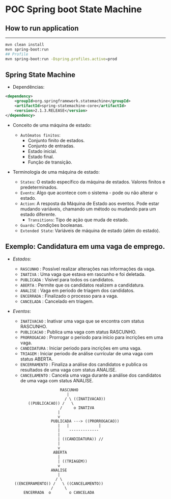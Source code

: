# POC Spring boot State Machine

## How to run application
---------------------------------------------
```bash
mvn clean install
mvn spring-boot:run
## Profile
mvn spring-boot:run -Dspring.profiles.active=prod
```

## Spring State Machine

- Dependências:

````xml
<dependency>
    <groupId>org.springframework.statemachine</groupId>
    <artifactId>spring-statemachine-core</artifactId>
    <version>2.1.3.RELEASE</version>
</dependency>
````

- Conceito de uma máquina de estado: 
    - `Autômatos finitos`:
        - Conjunto finito de estados.
        - Conjunto de entradas.
        - Estado inicial.
        - Estado final.
        - Função de transição.

- Terminologia de uma máquina de estado:
    - `States`: O estado específico da máquina de estados. Valores finitos e predeterminados.
    - `Events`: Algo que acontece com o sistema - pode ou não alterar o estado.
    - `Action`: A resposta da Máquina de Estado aos eventos. Pode estar mudando variáveis, chamando um método ou mudando para um estado diferente.
        - `Transitions`: Tipo de ação que muda de estado. 
    - `Guards`: Condições booleanas.
    - `Extended State`: Variáveis ​​de máquina de estado (além do estado). 

## Exemplo: Candidatura em uma vaga de emprego.

- *Estados*:
    - `RASCUNHO`  : Possível realizar alterações nas informações da vaga.
    - `INATIVA`   : Uma vaga que estava em rascunho e foi deletada.
    - `PUBLICADA` : Visível para todos os candidatos. 
    - `ABERTA`    : Permite que os candidatos realizem a candidatura.
    - `ANALISE`   : Vaga em periodo de triagem dos candidatos.
    - `ENCERRADA` : Finalizado o processo para a vaga.
    - `CANCELADA` : Cancelado em triagem.

- *Eventos*: 
    - `INATIVACAO`   : Inativar uma vaga que se encontra com status RASCUNHO.
    - `PUBLICACAO`   : Publica uma vaga com status RASCUNHO.
    - `PRORROGACAO`  : Prorrogar o periodo para início para incrições em uma vaga.
    - `CANDIDATURA`  : Iniciar periodo para incrições em uma vaga.
    - `TRIAGEM`      : Iniciar periodo de análise currícular de uma vaga com status ABERTA.
    - `ENCERRAMENTO` : Finaliza a análise dos candidatos e publica os resultados de uma vaga com status ANALISE.
    - `CANCELAMENTO` : Cancela uma vaga durante a análise dos candidatos de uma vaga com status ANALISE.

````script
                        RASCUNHO
                           |
                          / \ ((INATIVACAO))
          ((PUBLICACAO)) /   \
                        /     o INATIVA
                       |
                       v
                    PUBLICADA ---> ((PRORROGACAO))
                       |   |             |
                       |    -------------     
                       |
                       | ((CANDIDATURA)) //  
                       | 
                       v 
                     ABERTA
                       |
                       | ((TRIAGEM))
                       v
                    ANALISE
                       |
                      / \
    ((ENCERRAMENTO)) /   \ ((CANCELAMENTO)) 
                    /     \
        ENCERRADA  o        o CANCELADA
````


